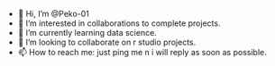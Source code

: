 - 👋 Hi, I’m @Peko-01
- 👀 I’m interested in collaborations to complete projects.
- 🌱 I’m currently learning data science.
- 💞️ I’m looking to collaborate on r studio projects.
- 📫 How to reach me: just ping me n i will reply as soon as possible.


<!---
Peko-01/Peko-01 is a ✨ special ✨ repository because its `README.md` (this file) appears on your GitHub profile.
You can click the Preview link to take a look at your changes.
--->
